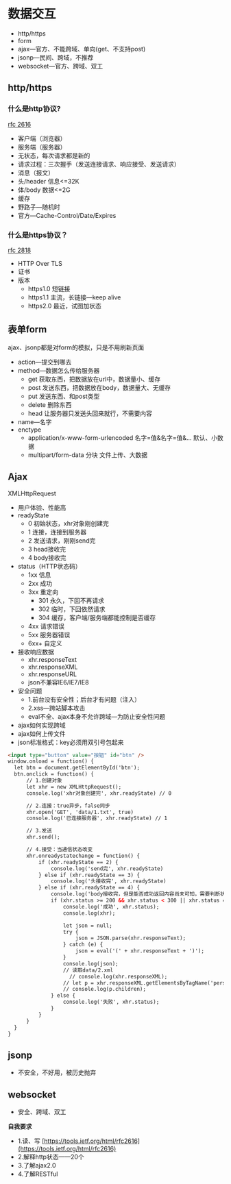 # 数据交互

- http/https
- form
- ajax—官方、不能跨域、单向(get、不支持post)
- jsonp—民间、跨域，不推荐
- websocket—官方、跨域、双工

## http/https

### 什么是http协议?

[rfc 2616](https://tools.ietf.org/html/rfc2616)

- 客户端（浏览器）
- 服务端（服务器）
- 无状态，每次请求都是新的
- 请求过程：三次握手（发送连接请求、响应接受、发送请求）
- 消息（报文）
 - 头/header	信息<=32K
 - 体/body		数据<=2G
- 缓存 
 - 野路子—随机时
 - 官方—Cache-Control/Date/Expires

### 什么是https协议？

[rfc 2818](https://tools.ietf.org/html/rfc2818)

- HTTP Over TLS
- 证书
- 版本
	- https1.0	短链接
	- https1.1	主流，长链接—keep alive
	- https2.0	最近，试图加状态

## 表单form

ajax、jsonp都是对form的模拟，只是不用刷新页面

- action—提交到哪去
- method—数据怎么传给服务器
	- get	获取东西，把数据放在url中，数据量小、缓存
	- post	发送东西，把数据放在body，数据量大、无缓存
	- put	发送东西、和post类型
	- delete	删除东西
	- head	让服务器只发送头回来就行，不需要内容
- name—名字
- enctype
	- application/x-www-form-urlencoded	名字=值&名字=值&...	默认、小数据
	- multipart/form-data	分块	文件上传、大数据 

## Ajax

XMLHttpRequest	

- 用户体验、性能高
- readyState
	- 0	初始状态，xhr对象刚创建完
	- 1	连接，连接到服务器
	- 2	发送请求，刚刚send完
	- 3	head接收完
	- 4	body接收完
- status（HTTP状态码）
	- 1xx 信息
	- 2xx 成功
	- 3xx 重定向
		- 301 永久，下回不再请求
		- 302 临时，下回依然请求
		- 304 缓存，客户端/服务端都能控制是否缓存
	- 4xx 请求错误
	- 5xx 服务器错误
	- 6xx+ 自定义 
- 接收响应数据
	- xhr.responseText
	- xhr.responseXML
	- xhr.responseURL
	- json不兼容IE6/IE7/IE8
- 安全问题
	- 1.前台没有安全性；后台才有问题（注入）
	- 2.xss—跨站脚本攻击
	- eval不全、ajax本身不允许跨域—为防止安全性问题
- ajax如何实现跨域
- ajax如何上传文件
- json标准格式：key必须用双引号包起来

``` html
<input type="button" value="按钮" id="btn" />
window.onload = function() {
  let btn = document.getElementById('btn');
  btn.onclick = function() {
      // 1.创建对象
      let xhr = new XMLHttpRequest();
      console.log('xhr对象创建完', xhr.readyState) // 0

      // 2.连接：true异步，false同步
      xhr.open('GET', 'data/1.txt', true)
      console.log('已连接服务器', xhr.readyState) // 1

      // 3.发送
      xhr.send();

      // 4.接受：当通信状态改变
      xhr.onreadystatechange = function() {
          if (xhr.readyState == 2) {
              console.log('send完', xhr.readyState)
          } else if (xhr.readyState == 3) {
              console.log('头接收完', xhr.readyState)
          } else if (xhr.readyState == 4) {
              console.log('body接收完，但是能否成功返回内容尚未可知，需要判断状态码', xhr.readyState)
              if (xhr.status >= 200 && xhr.status < 300 || xhr.status == 304) {
                  console.log('成功', xhr.status);
                  console.log(xhr);

                  let json = null;
                  try {
                      json = JSON.parse(xhr.responseText);
                  } catch (e) {
                      json = eval('(' + xhr.responseText + ')');
                  }
                  console.log(json);
                  // 读取data/2.xml 
                 	// console.log(xhr.responseXML);
                  // let p = xhr.responseXML.getElementsByTagName('person')[0];
                  // console.log(p.children);
              } else {
                  console.log('失败', xhr.status);
              }
          }
      }
  }
}
```

## jsonp

- 不安全，不好用，被历史抛弃

## websocket

- 安全、跨域、双工

__自我要求__
- 1.读、写 [https://tools.ietf.org/html/rfc2616](https://tools.ietf.org/html/rfc2616)
- 2.解释http状态——20个
- 3.了解ajax2.0
- 4.了解RESTful
